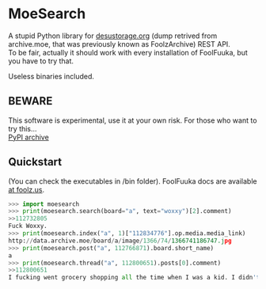 MoeSearch
=========

A stupid Python library for [desustorage.org](http://desustorage.org/) (dump retrived from archive.moe, that was previously known as FoolzArchive) REST API.  
To be fair, actually it should work with every installation of FoolFuuka, but you have to try that.

Useless binaries included.

BEWARE
------

This software is experimental, use it at your own risk.
For those who want to try this...  
[PyPI archive](https://pypi.python.org/pypi/moesearch/)

Quickstart
--------

(You can check the executables in /bin folder).
FoolFuuka docs are available [at foolz.us](https://web.archive.org/web/20140728111047/http://www.foolz.us/docs/foolfuuka/documentation.html).  
```py
>>> import moesearch
>>> print(moesearch.search(board="a", text="woxxy")[2].comment)
>>112732805
Fuck Woxxy.
>>> print(moesearch.index("a", 1)["112834776"].op.media.media_link)
http://data.archive.moe/board/a/image/1366/74/1366741186747.jpg
>>> print(moesearch.post("a", 112766871).board.short_name)
a
>>> print(moesearch.thread("a", 112800651).posts[0].comment)
>>112800651
I fucking went grocery shopping all the time when I was a kid. I didn't have qt lesbian friends to go with though.
```
